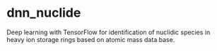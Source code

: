 # dnn_nuclide
Deep learning with TensorFlow for identification of nuclidic species in heavy ion storage rings based on atomic mass data base.
